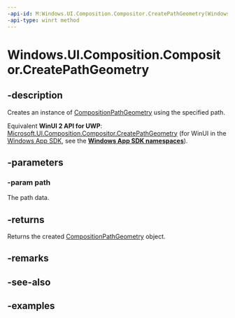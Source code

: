 ```yaml
---
-api-id: M:Windows.UI.Composition.Compositor.CreatePathGeometry(Windows.UI.Composition.CompositionPath)
-api-type: winrt method
---
```


<!-- Method syntax.
public CompositionPathGeometry Compositor.CreatePathGeometry(CompositionPath path)
-->

# Windows.UI.Composition.Compositor.CreatePathGeometry

## -description

Creates an instance of [CompositionPathGeometry](compositionpathgeometry.md) using the specified path.

Equivalent **WinUI 2 API for UWP**: [Microsoft.UI.Composition.Compositor.CreatePathGeometry](/windows/winui/api/microsoft.ui.composition.compositor.createpathgeometry) (for WinUI in the [Windows App SDK](/windows/apps/windows-app-sdk/), see the **[Windows App SDK namespaces](/windows/windows-app-sdk/api/winrt/)**).

## -parameters
### -param path

The path data.

## -returns

Returns the created [CompositionPathGeometry](compositionpathgeometry.md) object.

## -remarks

## -see-also

## -examples

